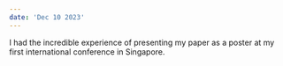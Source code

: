 ```yaml
---
date: 'Dec 10 2023'
---
```

I had the incredible experience of presenting my paper as a poster at my first international conference in Singapore.